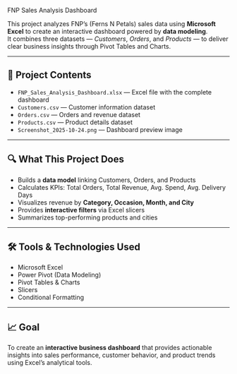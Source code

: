 FNP Sales Analysis Dashboard

This project analyzes FNP’s (Ferns N Petals) sales data using **Microsoft Excel** to create an interactive dashboard powered by **data modeling**.  
It combines three datasets — *Customers*, *Orders*, and *Products* — to deliver clear business insights through Pivot Tables and Charts.

---

## 📂 Project Contents

- `FNP_Sales_Analysis_Dashboard.xlsx` — Excel file with the complete dashboard  
- `Customers.csv` — Customer information dataset  
- `Orders.csv` — Orders and revenue dataset  
- `Products.csv` — Product details dataset  
- `Screenshot_2025-10-24.png` — Dashboard preview image  

---

## 🔍 What This Project Does

- Builds a **data model** linking Customers, Orders, and Products  
- Calculates KPIs: Total Orders, Total Revenue, Avg. Spend, Avg. Delivery Days  
- Visualizes revenue by **Category, Occasion, Month, and City**  
- Provides **interactive filters** via Excel slicers  
- Summarizes top-performing products and cities  

---

## 🛠️ Tools & Technologies Used

- Microsoft Excel  
- Power Pivot (Data Modeling)  
- Pivot Tables & Charts  
- Slicers  
- Conditional Formatting  

---

## 📈 Goal

To create an **interactive business dashboard** that provides actionable insights into sales performance, customer behavior, and product trends using Excel’s analytical tools.
